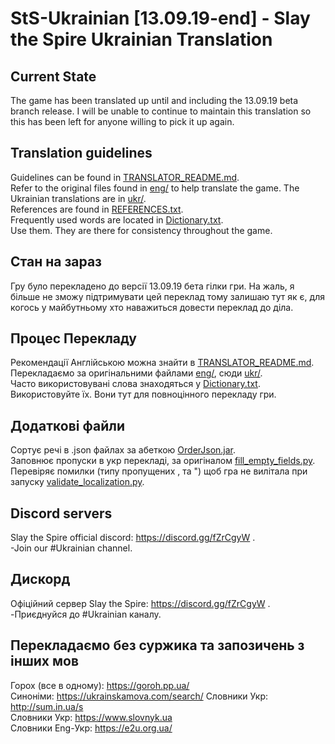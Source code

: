 # StS-Ukrainian [13.09.19-end] - Slay the Spire Ukrainian Translation

## Current State
The game has been translated up until and including the 13.09.19 beta branch release. I will be unable to continue to maintain this translation so this has been left for anyone willing to pick it up again.

## Translation guidelines
Guidelines can be found in [TRANSLATOR_README.md](TRANSLATOR_README.md).  
Refer to the original files found in [eng/](eng/) to help translate the game. The Ukrainian translations are in [ukr/](ukr/).  
References are found in [REFERENCES.txt](REFERENCES.txt).  
Frequently used words are located in [Dictionary.txt](Dictionary.txt).  
Use them. They are there for consistency throughout the game.

## Стан на зараз
Гру було перекладено до версії 13.09.19 бета гілки гри. На жаль, я більше не зможу підтримувати цей переклад тому залишаю тут як є, для когось у майбутньому хто наважиться довести переклад до діла.

## Процес Перекладу
Рекомендації Англійською можна знайти в [TRANSLATOR_README.md](TRANSLATOR_README.md).  
Перекладаємо за оригінальними файлами [eng/](eng/), сюди [ukr/](ukr/).  
Часто використовувані слова знаходяться у [Dictionary.txt](Dictionary.txt).  
Використовуйте їх. Вони тут для повноцінного перекладу гри.

## Додаткові файли
Сортує речі в .json файлах за абеткою [OrderJson.jar](OrderJson.jar).  
Заповнює пропуски в укр перекладі, за оригіналом [fill_empty_fields.py](fill_empty_fields.py).  
Перевіряє помилки (типу пропущених , та ") щоб гра не вилітала при запуску [validate_localization.py](validate_localization.py).  

## Discord servers
Slay the Spire official discord: https://discord.gg/fZrCgyW .  
	-Join our #Ukrainian channel.

## Дискорд
Офіційний сервер Slay the Spire: https://discord.gg/fZrCgyW .  
	-Приєднуйся до #Ukrainian каналу.

## Перекладаємо без суржика та запозичень з інших мов
Горох (все в одному): 	https://goroh.pp.ua/  
Синоніми: 	https://ukrainskamova.com/search/ 
Словники Укр:	http://sum.in.ua/s  
Словники Укр:	https://www.slovnyk.ua  
Словники Eng-Укр:	https://e2u.org.ua/
